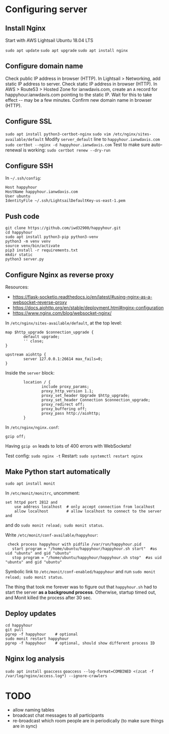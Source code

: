 # Configuring server

## Install Nginx
Start with AWS Lightsail Ubuntu 18.04 LTS

`sudo apt update`
`sudo apt upgrade`
`sudo apt install nginx`

## Configure domain name
Check public IP address in browser (HTTP).
In Lightsail > Networking, add static IP address to server.
Check static IP address in browser (HTTP).
In AWS > Route53 > Hosted Zone for ianwdavis.com,
create an `A` record for happyhour.ianwdavis.com pointing to the static IP.
Wait for this to take effect -- may be a few minutes.
Confirm new domain name in browser (HTTP).

## Configure SSL
`sudo apt install python3-certbot-nginx`
`sudo vim /etc/nginx/sites-available/default`
Modify `server_default` line to `happyhour.ianwdavis.com`
`sudo certbot --nginx -d happyhour.ianwdavis.com`
Test to make sure auto-renewal is working: `sudo certbot renew --dry-run`

## Configure SSH
In `~/.ssh/config`:
```
Host happyhour
HostName happyhour.ianwdavis.com
User ubuntu
IdentityFile ~/.ssh/LightsailDefaultKey-us-east-1.pem
```

## Push code

```
git clone https://github.com/iwd32900/happyhour.git
cd happyhour
sudo apt install python3-pip python3-venv
python3 -m venv venv
source venv/bin/activate
pip3 install -r requirements.txt
mkdir static
python3 server.py
```

## Configure Nginx as reverse proxy

Resources:
- https://flask-socketio.readthedocs.io/en/latest/#using-nginx-as-a-websocket-reverse-proxy
- https://docs.aiohttp.org/en/stable/deployment.html#nginx-configuration
- https://www.nginx.com/blog/websocket-nginx/

In `/etc/nginx/sites-available/default`, at the top level:
```
map $http_upgrade $connection_upgrade {
        default upgrade;
        '' close;
}

upstream aiohttp {
        server 127.0.0.1:26614 max_fails=0;
}
```

Inside the `server` block:
```
        location / {
                include proxy_params;
                proxy_http_version 1.1;
                proxy_set_header Upgrade $http_upgrade;
                proxy_set_header Connection $connection_upgrade;
                proxy_redirect off;
                proxy_buffering off;
                proxy_pass http://aiohttp;
        }
```

In `/etc/nginx/nginx.conf`:
```
gzip off;
```

Having `gzip on` leads to lots of 400 errors with WebSockets!

Test config: `sudo nginx -t`
Restart: `sudo systemctl restart nginx`

## Make Python start automatically

`sudo apt install monit`

In `/etc/monit/monitrc`, uncomment:
```
set httpd port 2812 and
    use address localhost  # only accept connection from localhost
    allow localhost        # allow localhost to connect to the server and
```
and do `sudo monit reload; sudo monit status`.

Write `/etc/monit/conf-available/happyhour`:
```
 check process happyhour with pidfile /var/run/happyhour.pid
   start program = "/home/ubuntu/happyhour/happyhour.sh start"  #as uid "ubuntu" and gid "ubuntu"
   stop program = "/home/ubuntu/happyhour/happyhour.sh stop"  #as uid "ubuntu" and gid "ubuntu"
```

Symbolic link to `/etc/monit/conf-enabled/happyhour`
and run `sudo monit reload; sudo monit status`.

The thing that took me forever was to figure out that `happyhour.sh`
had to start the server **as a background process**.
Otherwise, startup timed out, and Monit killed the process after 30 sec.

## Deploy updates

```
cd happyhour
git pull
pgrep -f happyhour    # optional
sudo monit restart happyhour
pgrep -f happyhour    # optional, should show different process ID
```

## Nginx log analysis

`sudo apt install goaccess`
`goaccess --log-format=COMBINED <(zcat -f /var/log/nginx/access.log*) --ignore-crawlers`

# TODO

- allow naming tables
- broadcast chat messages to all participants
- re-broadcast which room people are in periodically (to make sure things are in sync)
